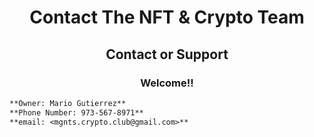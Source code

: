 <h1 align="center">Contact The NFT & Crypto Team</h1>
<h2 align="center">Contact or Support</h2>
<h3 align="center">Welcome!!</h3>

```markdown
**Owner: Mario Gutierrez** 
**Phone Number: 973-567-8971**
**email: <mgnts.crypto.club@gmail.com>**
```